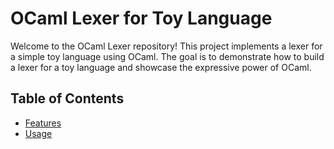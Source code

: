 # OCaml Lexer for Toy Language

Welcome to the OCaml Lexer repository! This project implements a lexer for a simple toy language using OCaml. The goal is to demonstrate how to build a lexer for a toy language and showcase the expressive power of OCaml.

## Table of Contents

- [Features](#features)
- [Usage](#usage)
